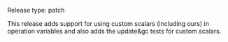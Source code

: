 Release type: patch

This release adds support for using custom scalars (including ours) in
operation variables and also adds the update&gc tests for custom scalars.
